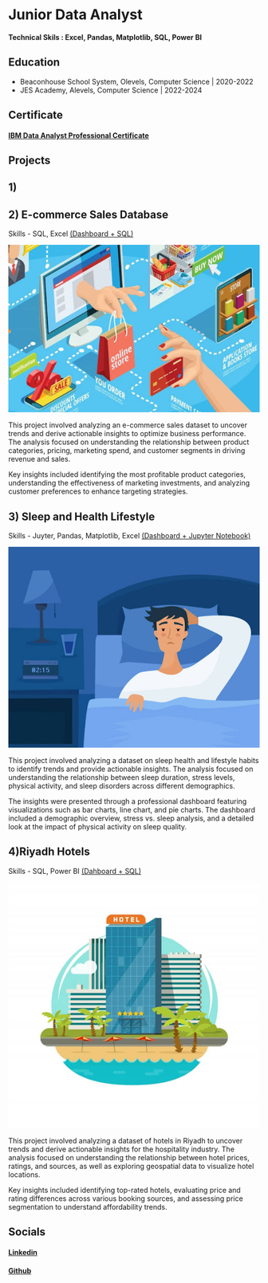 # Junior Data Analyst
#### Technical Skils : Excel, Pandas, Matplotlib, SQL, Power BI

## Education
 - Beaconhouse School System, Olevels, Computer Science | 2020-2022
 - JES Academy, Alevels, Computer Science | 2022-2024

## Certificate
#### [IBM Data Analyst Professional Certificate](https://github.com/AbdulRehmanRaja-lab/IBM_Certificates.git)

## Projects
## 1) 


## 2) E-commerce Sales Database
   Skills - SQL, Excel
   [(Dashboard + SQL)](https://github.com/AbdulRehmanRaja-lab/E-commerce-Sales-Database.git)

   ![Publications](https://github.com/AbdulRehmanRaja-lab/portfolio/blob/dce8479b06eaa6374eca67018edb591c3b01c4d6/WhatsApp%20Image%202024-12-23%20at%201.11.30%20PM%20(1).jpeg)

   
This project involved analyzing an e-commerce sales dataset to uncover trends and derive actionable insights to optimize business performance. The analysis focused on understanding the relationship between product categories, pricing, marketing spend, and customer segments in driving revenue and sales.

Key insights included identifying the most profitable product categories, understanding the effectiveness of marketing investments, and analyzing customer preferences to enhance targeting strategies.

   
## 3) Sleep and Health Lifestyle
   Skills - Juyter, Pandas, Matplotlib, Excel
   [(Dashboard + Jupyter Notebook)](https://github.com/AbdulRehmanRaja-lab/Sleep-and-Helath-Lifestyle.git)

   ![Publications](https://github.com/AbdulRehmanRaja-lab/portfolio/blob/9d70ec25d0cff56676c438b049ae09bb8a108489/WhatsApp%20Image%202024-12-23%20at%201.10.39%20PM%20(1).jpeg)

   This project involved analyzing a dataset on sleep health and lifestyle habits to identify trends and provide actionable insights. The analysis focused on understanding the relationship between sleep duration, stress levels, physical activity, and sleep disorders across different demographics.

   The insights were presented through a professional dashboard featuring visualizations such as bar charts, line chart, and pie charts. The dashboard included a demographic overview, stress vs. sleep analysis, and a detailed look at the impact of physical activity on sleep quality.

## 4)Riyadh Hotels
Skills - SQL, Power BI
[(Dahboard + SQL)](https://github.com/AbdulRehmanRaja-lab/Riyadh_Hotels.git)

![Publications](https://github.com/AbdulRehmanRaja-lab/portfolio/blob/9d70ec25d0cff56676c438b049ae09bb8a108489/WhatsApp%20Image%202024-12-23%20at%201.14.40%20PM%20(1).jpeg)

This project involved analyzing a dataset of hotels in Riyadh to uncover trends and derive actionable insights for the hospitality industry. The analysis focused on understanding the relationship between hotel prices, ratings, and sources, as well as exploring geospatial data to visualize hotel locations.

Key insights included identifying top-rated hotels, evaluating price and rating differences across various booking sources, and assessing price segmentation to understand affordability trends.

## Socials
#### [Linkedin](https://www.linkedin.com/in/abdul-rehman-dataanalyst/)
#### [Github](https://github.com/AbdulRehmanRaja-lab)
